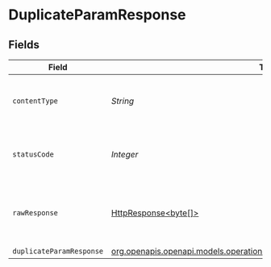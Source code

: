 # DuplicateParamResponse


## Fields

| Field                                                                                                                                          | Type                                                                                                                                           | Required                                                                                                                                       | Description                                                                                                                                    |
| ---------------------------------------------------------------------------------------------------------------------------------------------- | ---------------------------------------------------------------------------------------------------------------------------------------------- | ---------------------------------------------------------------------------------------------------------------------------------------------- | ---------------------------------------------------------------------------------------------------------------------------------------------- |
| `contentType`                                                                                                                                  | *String*                                                                                                                                       | :heavy_check_mark:                                                                                                                             | HTTP response content type for this operation                                                                                                  |
| `statusCode`                                                                                                                                   | *Integer*                                                                                                                                      | :heavy_check_mark:                                                                                                                             | HTTP response status code for this operation                                                                                                   |
| `rawResponse`                                                                                                                                  | [HttpResponse<byte[]>](https://docs.oracle.com/en/java/javase/11/docs/api/java.net.http/java/net/http/HttpResponse.html)                       | :heavy_minus_sign:                                                                                                                             | Raw HTTP response; suitable for custom response parsing                                                                                        |
| `duplicateParamResponse`                                                                                                                       | [org.openapis.openapi.models.operations.DuplicateParamDuplicateParamResponse](../../models/operations/DuplicateParamDuplicateParamResponse.md) | :heavy_minus_sign:                                                                                                                             | OK                                                                                                                                             |